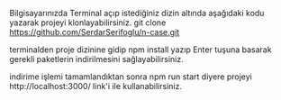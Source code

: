 Bilgisayarınızda Terminal açıp istediğiniz dizin altında aşağıdaki kodu yazarak projeyi klonlayabilirsiniz.
git clone https://github.com/SerdarSerifoglu/n-case.git

terminalden proje dizinine gidip 
npm install
yazıp Enter tuşuna basarak gerekli paketlerin indirilmesini sağlayabilirsiniz.

indirime işlemi tamamlandıktan sonra 
npm run start diyere projeyi 
http://localhost:3000/ link'i ile kullanabilirsiniz.
